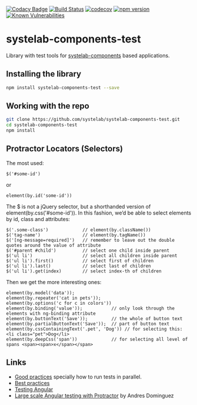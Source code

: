 [![Codacy Badge](https://api.codacy.com/project/badge/Grade/83129b70f2e6402ea33d4b43e4c207ae)](https://app.codacy.com/app/alfonsserra/systelab-components-test?utm_source=github.com&utm_medium=referral&utm_content=systelab/systelab-components-test&utm_campaign=badger)
[![Build Status](https://travis-ci.org/systelab/systelab-components-test.svg?branch=master)](https://travis-ci.org/systelab/systelab-components-test)
[![codecov](https://codecov.io/gh/systelab/systelab-components-test/branch/master/graph/badge.svg)](https://codecov.io/gh/systelab/systelab-components-test)
[![npm version](https://badge.fury.io/js/systelab-components-test.svg)](https://badge.fury.io/js/systelab-components-test)
[![Known Vulnerabilities](https://snyk.io/test/github/systelab/systelab-components-test/badge.svg?targetFile=package.json)](https://snyk.io/test/github/systelab/systelab-components-test?targetFile=package.json)

# systelab-components-test

Library with test tools for [systelab-components](https://github.com/systelab/systelab-components) based applications.

## Installing the library

```bash
npm install systelab-components-test --save
```

## Working with the repo


```bash
git clone https://github.com/systelab/systelab-components-test.git
cd systelab-components-test
npm install
```

## Protractor Locators (Selectors)

The most used:

```
$('#some-id')
```

or

```
element(by.id('some-id'))
```

The $ is not a jQuery selector, but a shorthanded version of element(by.css('#some-id')). In this fashion, we’d be able to select elements by id, class and attributes:

```
$('.some-class')             // element(by.className())
$('tag-name')                // element(by.tagName())
$('[ng-message=required]')   // remember to leave out the double quotes around the value of attribute
$('#parent #child')          // select one child inside parent
$('ul li')                   // select all children inside parent
$('ul li').first()           // select first of children
$('ul li').last()            // select last of children
$('ul li').get(index)        // select index-th of children
```

Then we get the more interesting ones:

```
element(by.model('data'));
element(by.repeater('cat in pets'));
element(by.options('c for c in colors'))
element(by.binding('value'));           // only look through the elements with ng-binding attribute
element(by.buttonText('Save'));         // the whole of button text
element(by.partialButtonText('Save'));  // part of button text
element(by.cssContainingText('.pet', 'Dog')) // for selecting this: <li class="pet">Dog</li>
element(by.deepCss('span'))             // for selecting all level of spans <span><span>x</span></span>
```


## Links

- [Good practices](http://criticaltester.com/test-processes/automated-testing/protractor-good-practices/) specially how to run tests in parallel.
- [Best practices](https://www.logigear.com/blog/test-automation/15-best-practices-for-building-an-awesome-protractor-framework/)
- [Testing Angular](https://livebook.manning.com/book/testing-angular-applications/chapter-9/64) 
- [Large scale Angular testing with Protractor](https://www.youtube.com/watch?v=ympTE-bLYaU
) by Andres Dominguez

